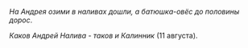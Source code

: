 _На Андрея озими в наливах дошли, а батюшка-овёс до половины дорос_.

_Каков Андрей Налива - таков и Калинник_ (11 августа).